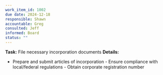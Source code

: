 ```yaml
---
work_item_id: 1002
due date: 2024-12-18
responsible: Shawn
accountable: Greg
consulted: Jeff
informed: Board
status: ""
---
```


**Task:** File necessary incorporation documents
**Details:**
- Prepare and submit articles of incorporation - Ensure compliance with local/federal regulations - Obtain corporate registration number
